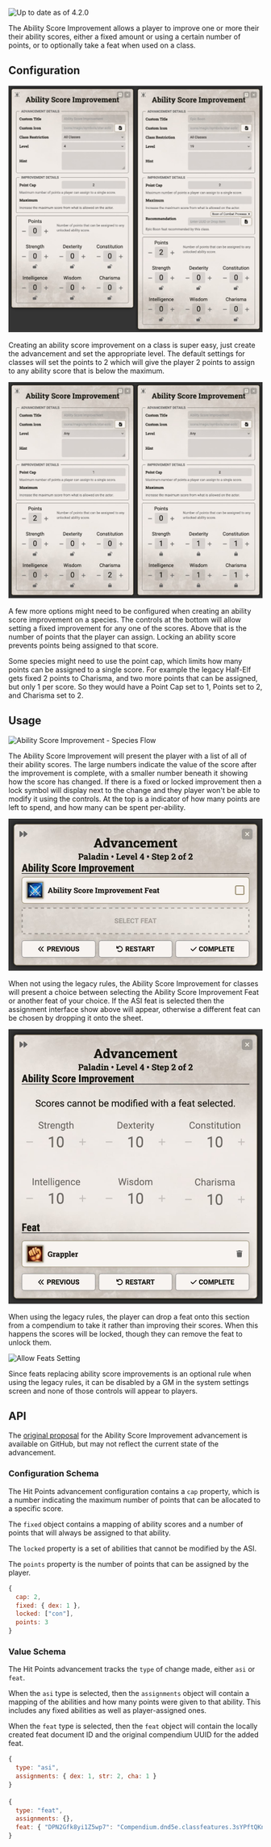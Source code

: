 ![Up to date as of 4.2.0](https://img.shields.io/static/v1?label=dnd5e&message=4.2.0&color=informational)

The Ability Score Improvement allows a player to improve one or more their their ability scores, either a fixed amount or using a certain number of points, or to optionally take a feat when used on a class.

## Configuration

![Ability Score Improvement - Config Class](https://raw.githubusercontent.com/foundryvtt/dnd5e/publish-wiki/wiki/images/advancement/asi-configuration-class.jpg)

Creating an ability score improvement on a class is super easy, just create the advancement and set the appropriate level. The default settings for classes will set the points to 2 which will give the player 2 points to assign to any ability score that is below the maximum.

![Ability Score Improvement - Config Species](https://raw.githubusercontent.com/foundryvtt/dnd5e/publish-wiki/wiki/images/advancement/asi-configuration-race.jpg)

A few more options might need to be configured when creating an ability score improvement on a species. The controls at the bottom will allow setting a fixed improvement for any one of the scores. Above that is the number of points that the player can assign. Locking an ability score prevents points being assigned to that score.

Some species might need to use the point cap, which limits how many points can be assigned to a single score. For example the legacy Half-Elf gets fixed 2 points to Charisma, and two more points that can be assigned, but only 1 per score. So they would have a Point Cap set to 1, Points set to 2, and Charisma set to 2.

## Usage

![Ability Score Improvement - Species Flow](https://raw.githubusercontent.com/foundryvtt/dnd5e/publish-wiki/wiki/images/advancement/asi-flow-race.jpg)

The Ability Score Improvement will present the player with a list of all of their ability scores. The large numbers indicate the value of the score after the improvement is complete, with a smaller number beneath it showing how the score has changed. If there is a fixed or locked improvement then a lock symbol will display next to the change and they player won't be able to modify it using the controls. At the top is a indicator of how many points are left to spend, and how many can be spent per-ability.

![Ability Score Improvement - Modern Class Flow](https://raw.githubusercontent.com/foundryvtt/dnd5e/publish-wiki/wiki/images/advancement/asi-flow-modern.jpg)

When not using the legacy rules, the Ability Score Improvement for classes will present a choice between selecting the Ability Score Improvement Feat or another feat of your choice. If the ASI feat is selected then the assignment interface show above will appear, otherwise a different feat can be chosen by dropping it onto the sheet.

![Ability Score Improvement - Class Flow](https://raw.githubusercontent.com/foundryvtt/dnd5e/publish-wiki/wiki/images/advancement/asi-flow-class.jpg)

When using the legacy rules, the player can drop a feat onto this section from a compendium to take it rather than improving their scores. When this happens the scores will be locked, though they can remove the feat to unlock them.

![Allow Feats Setting](https://raw.githubusercontent.com/foundryvtt/dnd5e/publish-wiki/wiki/images/advancement/asi-allow-feats-setting.jpg)

Since feats replacing ability score improvements is an optional rule when using the legacy rules, it can be disabled by a GM in the system settings screen and none of those controls will appear to players.

## API

The [original proposal](https://github.com/foundryvtt/dnd5e/issues/1403) for the Ability Score Improvement advancement is available on GitHub, but may not reflect the current state of the advancement.

### Configuration Schema

The Hit Points advancement configuration contains a `cap` property, which is a number indicating the maximum number of points that can be allocated to a specific score.

The `fixed` object contains a mapping of ability scores and a number of points that will always be assigned to that ability.

The `locked` property is a set of abilities that cannot be modified by the ASI.

The `points` property is the number of points that can be assigned by the player.

```javascript
{
  cap: 2,
  fixed: { dex: 1 },
  locked: ["con"],
  points: 3
}
```

### Value Schema

The Hit Points advancement tracks the `type` of change made, either `asi` or `feat`.

When the `asi` type is selected, then the `assignments` object will contain a mapping of the abilities and how many points were given to that ability. This includes any fixed abilities as well as player-assigned ones.

When the `feat` type is selected, then the `feat` object will contain the locally created feat document ID and the original compendium UUID for the added feat.

```javascript
{
  type: "asi",
  assignments: { dex: 1, str: 2, cha: 1 }
}

{
  type: "feat",
  assignments: {},
  feat: { "DPN2Gfk8yi1Z5wp7": "Compendium.dnd5e.classfeatures.3sYPftQKnbbVnHrh" }
}
```
